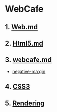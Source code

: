 # WebCafe

## 1. [Web.md](./md/web.md)

## 2. [Html5.md](./md/Html5.md)

## 3. [webcafe.md](./md/webcafe.md)

- [negative-margin](./md/negative-margin.md)

## 4. [CSS3](./md/CSS3.md)

## 5. [Rendering](./md/rendering.md)
